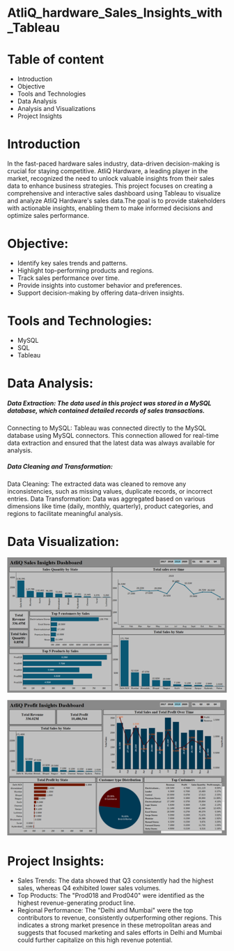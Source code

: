 # AtliQ_hardware_Sales_Insights_with_Tableau

# Table of content
- Introduction
- Objective
- Tools and Technologies
- Data Analysis
- Analysis and Visualizations
- Project Insights

# Introduction
In the fast-paced hardware sales industry, data-driven decision-making is crucial for staying competitive. AtliQ Hardware, a leading player in the market, recognized the need to unlock valuable insights from their sales data to enhance business strategies. This project focuses on creating a comprehensive and interactive sales dashboard using Tableau to visualize and analyze AtliQ Hardware's sales data.The goal is to provide stakeholders with actionable insights, enabling them to make informed decisions and optimize sales performance.

# Objective:
- Identify key sales trends and patterns.
- Highlight top-performing products and regions.
- Track sales performance over time.
- Provide insights into customer behavior and preferences.
- Support decision-making by offering data-driven insights.

# Tools and Technologies:
- MySQL
- SQL
- Tableau 

# Data Analysis:
##### Data Extraction: The data used in this project was stored in a MySQL database, which contained detailed records of sales transactions. 

Connecting to MySQL: Tableau was connected directly to the MySQL database using MySQL connectors. This connection allowed for real-time data extraction and ensured that the latest data was always available for analysis.

##### Data Cleaning and Transformation:

Data Cleaning: The extracted data was cleaned to remove any inconsistencies, such as missing values, duplicate records, or incorrect entries.
Data Transformation: Data was aggregated based on various dimensions like time (daily, monthly, quarterly), product categories, and regions to facilitate meaningful analysis.

# Data Visualization:
![Sale Analysis](https://github.com/prajaktakadu11/AtliQ_hardware_Sales_Insights_with_Tableau/blob/main/AtliQ%20sales%20dashboard.png?raw=true)

![Profit Analysis](https://github.com/prajaktakadu11/AtliQ_hardware_Sales_Insights_with_Tableau/blob/main/Profit%20Dashboard.png?raw=true)

# Project Insights:
- Sales Trends: The data showed that Q3 consistently had the highest sales, whereas Q4 exhibited lower sales volumes.
- Top Products: The "Prod018 and Prod040" were identified as the highest revenue-generating product line.
- Regional Performance: The "Delhi and Mumbai" were the top contributors to revenue, consistently outperforming other regions. This indicates a strong market presence in these 
  metropolitan areas and suggests that focused marketing and sales efforts in Delhi and Mumbai could further capitalize on this high revenue potential.
